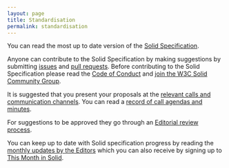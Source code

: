 ```yaml
---
layout: page
title: Standardisation
permalink: standardisation
---
```


You can read the most up to date version of the [Solid Specification](https://solid.github.io/specification/).

Anyone can contribute to the Solid Specification by making suggestions by submitting [issues](https://github.com/solid/specification/issues) and [pull requests](https://github.com/solid/specification/pulls). Before contributing to the Solid Specification please read the [Code of Conduct](#conduct) and [join the W3C Solid Community Group](https://www.w3.org/community/solid/). 

It is suggested that you present your proposals at the [relevant calls and communication channels](https://www.w3.org/community/solid/wiki/Main_Page). You can read a [record of call agendas and minutes](https://www.w3.org/community/solid/wiki/Meetings). 

For suggestions to be approved they go through an [Editorial review process](https://github.com/solid/process). 

You can keep up to date with Solid specification progress by reading the [monthly updates by the Editors](https://www.w3.org/community/solid/wiki/Main_Page) which you can also receive by signing up to [This Month in Solid](https://solidproject.org/newsletter). 
